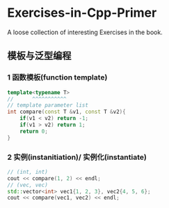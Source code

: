 # Exercises-in-Cpp-Primer
A loose collection of interesting Exercises in the book.

## 模板与泛型编程
### 1 函数模板(function template)
```cpp
template<typename T>
//      ^^^^^^^^^^^ 
// template parameter list
int compare(const T &v1, const T &v2){
    if(v1 < v2) return -1;
    if(v1 > v2) return 1;
    return 0;
}
```
### 2 实例(instanitiation)/ 实例化(instantiate)
```cpp
// (int, int)
cout << compare(1, 2) << endl;
// (vec, vec)
std::vector<int> vec1{1, 2, 3}, vec2{4, 5, 6};
cout << compare(vec1, vec2) << endl;
```